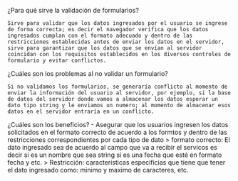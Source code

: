 ¿Para qué sirve la validación de formularios?

    Sirve para validar que los datos ingresados por el usuario se ingrese de forma correcta; es decir el navegador verifica que los datos ingresados cumplan con el formato adecuado y dentro de las restricciones establecidas antes de enviar los datos en el servidor, sirve para garantizar que los datos que se envían al servidor coincidan con los requisitos establecidos en los diversos controles de formulario y evitar conflictos.

¿Cuáles son los problemas al no validar un formulario?

    Si no validamos los formularios, se generaría conflicto al momento de enviar la información del usuario al servidor, por ejemplo, si la base de datos del servidor donde vamos a almacenar los datos esperar un dato tipo string y le enviamos un numero; al momento de almacenar esos datos en el servidor entraría en un conflicto.

¿Cuáles son los beneficios?
    - Asegurar que los usuarios ingresen los datos solicitados en el formato correcto de acuerdo a los formtos y dentro de las restricciones correspondientes por cada tipo de dato
    > formato correcto: El dato ingresado sea de acuerdo al campo que va a recibir el servicos es decir si es un nombre que sea string si es una fecha que esté en formato fecha y etc.
    > Restricción: caracteristicas especificias que tiene que tener el dato ingresado como: minimo y maximo de caracteres, etc.